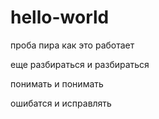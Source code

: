 # hello-world
проба пира
как это работает

еще разбираться и разбираться

понимать и понимать

ошибатся и исправлять 
